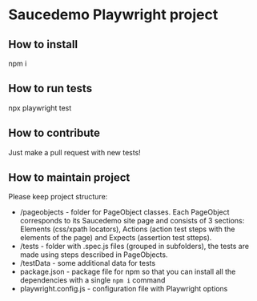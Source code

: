 # Saucedemo Playwright project

## How to install
npm i

## How to run tests
npx playwright test

## How to contribute
Just make a pull request with new tests!

## How to maintain project
Please keep project structure:
* /pageobjects - folder for PageObject classes. Each PageObject corresponds to its Saucedemo site page and consists of 3 sections: Elements (css/xpath locators), Actions (action test steps with the elements of the page) and Expects (assertion test stteps).
* /tests - folder with .spec.js files (grouped in subfolders), the tests are made using steps described in PageObjects.
* /testData - some additional data for tests
* package.json - package file for npm so that you can install all the dependencies with a single `npm i` command
* playwright.config.js - configuration file with Playwright options